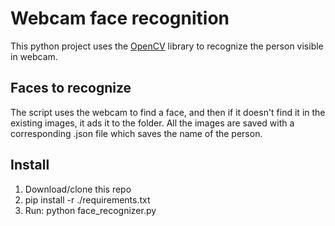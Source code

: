 # Webcam face recognition

This python project uses the [OpenCV](http://opencv.org/) library to recognize the person visible in webcam.

## Faces to recognize
The script uses the webcam to find a face, and then if it doesn't find it in the existing images, it ads it to the folder. All the images are saved with a corresponding .json file which saves the name of the person.

## Install
1. Download/clone this repo
2. pip install -r ./requirements.txt
3. Run: python face_recognizer.py
